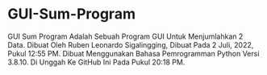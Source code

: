 # GUI-Sum-Program
GUI Sum Program Adalah Sebuah Program GUI Untuk Menjumlahkan 2 Data. Dibuat Oleh Ruben Leonardo Sigalingging, Dibuat Pada 2 Juli, 2022, Pukul 12:55 PM. Dibuat Menggunakan Bahasa Pemrogramman Python Versi 3.8.10. Di Unggah Ke GitHub Ini Pada Pukul 20:18 PM.
